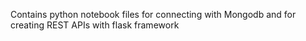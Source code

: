 Contains python notebook files for connecting with Mongodb and for creating REST APIs with flask framework
